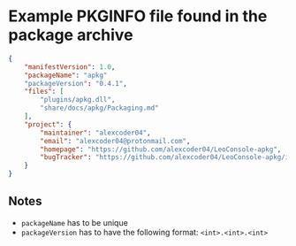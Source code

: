 
# Example PKGINFO file found in the package archive

```json
{
    "manifestVersion": 1.0,
    "packageName": "apkg"
    "packageVersion": "0.4.1",
    "files": [
        "plugins/apkg.dll",
        "share/docs/apkg/Packaging.md"
    ],
    "project": {
        "maintainer": "alexcoder04",
        "email": "alexcoder04@protonmail.com",
        "homepage": "https://github.com/alexcoder04/LeoConsole-apkg",
        "bugTracker": "https://github.com/alexcoder04/LeoConsole-apkg/issues"
    }
}
```

## Notes

 - `packageName` has to be unique
 - `packageVersion` has to have the following format: `<int>.<int>.<int>`

